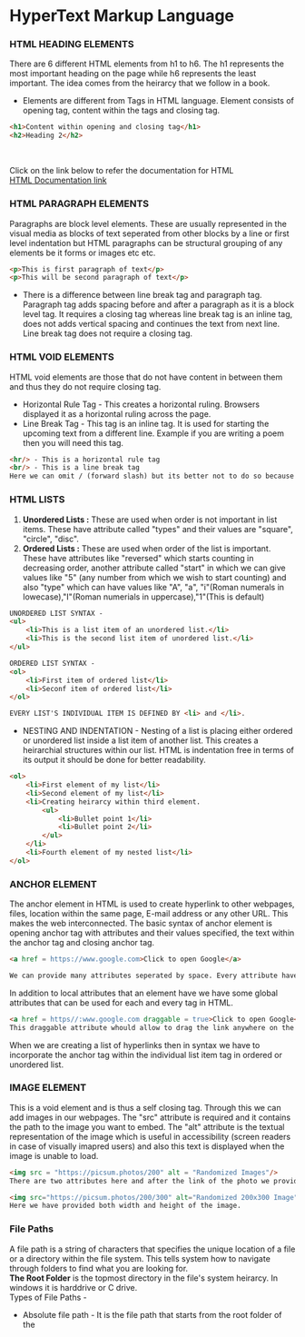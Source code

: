 # HyperText Markup Language

### HTML HEADING ELEMENTS
There are 6 different HTML elements from h1 to h6. The h1 represents the most important heading on the page while h6 represents the least important. The idea comes from the heirarcy that we follow in a book. <br>
- Elements are different from Tags in HTML language. Element consists of opening tag, content within the tags and closing tag.<br>

```html
<h1>Content within opening and closing tag</h1>
<h2>Heading 2</h2>

```
<br>

Click on the link below to refer the documentation for HTML <br>
[HTML Documentation link](https://developer.mozilla.org/en-US/docs/Web/HTML)

### HTML PARAGRAPH ELEMENTS
Paragraphs are block level elements. These are usually represented in the visual media as blocks of text seperated from other blocks by a line or first level indentation but HTML paragraphs can be structural grouping of any elements be it forms or images etc etc. <br>

```HTML
<p>This is first paragraph of text</p>
<p>This will be second paragraph of text</p>
```
- There is a difference between line break tag and paragraph tag. Paragraph tag adds spacing before and after a paragraph as it is a block level tag. It requires a closing tag whereas line break tag is an inline tag, does not adds vertical spacing and continues the text from next line. Line break tag does not require a closing tag. 

### HTML VOID ELEMENTS
HTML void elements are those that do not have content in between them and thus they do not require closing tag.<br>

- Horizontal Rule Tag - This creates a horizontal ruling. Browsers displayed it as a horizontal ruling across the page.
- Line Break Tag - This tag is an inline tag. It is used for starting the upcoming text from a different line. Example if you are writing a poem then you will need this tag. 
```HTML
<hr/> - This is a horizontal rule tag
<br/> - This is a line break tag
Here we can omit / (forward slash) but its better not to do so because because it reminds that it is a self closing tag.
```
### HTML LISTS

1. **Unordered Lists :** These are used when order is not important in list items. These have attribute called "types" and their values are "square", "circle", "disc".<br>
2. **Ordered Lists :** These are used when order of the list is important. These have attributes like "reversed" which starts counting in decreasing order, another attribute called "start" in which we can give values like "5" (any number from which we wish to start counting) and also "type" which can have values like "A", "a", "i"(Roman numerals in lowecase),"I"(Roman numerials in uppercase),"1"(This is default)<br>


```HTML
UNORDERED LIST SYNTAX - 
<ul>
    <li>This is a list item of an unordered list.</li>
    <li>This is the second list item of unordered list.</li>
</ul>

ORDERED LIST SYNTAX - 
<ol>
    <li>First item of ordered list</li>
    <li>Seconf item of ordered list</li>
</ol>

EVERY LIST'S INDIVIDUAL ITEM IS DEFINED BY <li> and </li>. 
```

- NESTING AND INDENTATION - Nesting of a list is placing either ordered or unordered list inside a list item of another list. This creates a heirarchial structures within our list. HTML is indentation free in terms of its output it should be done for better readability. 
```HTML
<ol>
    <li>First element of my list</li>
    <li>Second element of my list</li>
    <li>Creating heirarcy within third element.
        <ul>
            <li>Bullet point 1</li>
            <li>Bullet point 2</li>
        </ul>
    </li>
    <li>Fourth element of my nested list</li>
</ol>
```

### ANCHOR ELEMENT
The anchor element in HTML is used to create hyperlink to other webpages, files, location within the same page, E-mail address or any other URL. This makes the web interconnected. The basic syntax of anchor element is opening anchor tag with attributes and their values specified, the text within the anchor tag and closing anchor tag.<br>
```HTML
<a href = https://www.google.com>Click to open Google</a>

We can provide many attributes seperated by space. Every attribute have attribute name = "value"
```

In addition to local attributes that an element have we have some global attributes that can be used for each and every tag in HTML. 
```HTML
<a href = https//:www.google.com draggable = true>Click to open Google</a>
This draggable attribute whould allow to drag the link anywhere on the screen.This uses drag and drop API.
```
When we are creating a list of hyperlinks then in syntax we have to incorporate the anchor tag within the individual list item tag in ordered or unordered list. <br>

### IMAGE ELEMENT
This is a void element and is thus a self closing tag. Through this we can add images in our webpages. The "src" attribute is required and it contains the path to the image you want to embed. The "alt" attribute is the textual representation of the image which is useful in accessibility (screen readers in case of visually imapred users) and also this text is displayed when the image is unable to load.
```HTML
<img src = "https://picsum.photos/200" alt = "Randomized Images"/>
There are two attributes here and after the link of the photo we provide the dimensions to the image in pixels. Here is only single nummber is added then it means we provided the width and it automatically adjusts the height according to aspect ratio of the image

<img src="https://picsum.photos/200/300" alt="Randomized 200x300 Image"/>
Here we have provided both width and height of the image.
```

### File Paths
A file path is a string of characters that specifies the unique location of a file or a directory within the file system. This tells system how to navigate through folders to find what you are looking for.<br>
**The Root Folder** is the topmost directory in the file's system heirarcy. In windows it is harddrive or C drive. <br>
Types of File Paths - <br>
- Absolute file path - It is the file path that starts from the root folder of the 